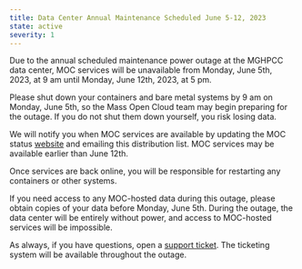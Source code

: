 ```yaml
---
title: Data Center Annual Maintenance Scheduled June 5-12, 2023
state: active
severity: 1
---
```


Due to the annual scheduled maintenance power outage at the MGHPCC
data center, MOC services will be unavailable from Monday, June 5th,
2023, at 9 am until Monday, June 12th, 2023, at 5 pm.

Please shut down your containers and bare metal systems by 9 am on
Monday, June 5th, so the Mass Open Cloud team may begin preparing for
the outage. If you do not shut them down yourself, you risk losing data.

We will notify you when MOC services are available by updating the
MOC status [website][status] and emailing this distribution list.
MOC services may be available earlier than June 12th.

Once services are back online, you will be responsible for restarting
any containers or other systems.

If you need access to any MOC-hosted data during this outage, please
obtain copies of your data before Monday, June 5th. During the outage,
the data center will be entirely without power, and access to
MOC-hosted services will be impossible.

As always, if you have questions, open a [support ticket][ticket].
The ticketing system will be available throughout the outage.

[ticket]: https://support.massopen.cloud
[status]: https://status.massopen.cloud/
